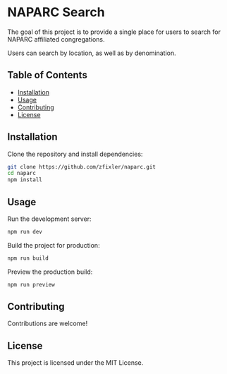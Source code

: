 # NAPARC Search

The goal of this project is to provide a single place for users to search for NAPARC affiliated congregations.

Users can search by location, as well as by denomination.

## Table of Contents

- [Installation](#installation)
- [Usage](#usage)
- [Contributing](#contributing)
- [License](#license)

## Installation

Clone the repository and install dependencies:

```bash
git clone https://github.com/zfixler/naparc.git
cd naparc
npm install
```

## Usage

Run the development server:

```bash
npm run dev
```

Build the project for production:

```bash
npm run build
```

Preview the production build:

```bash
npm run preview
```

## Contributing

Contributions are welcome!

## License

This project is licensed under the MIT License.
